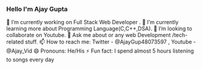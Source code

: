 ### Hello I'm Ajay Gupta

🔭 I’m currently working on Full Stack Web Developer .
🌱 I’m currently learning more about  Programming Language(C,C++,DSA).
👯 I’m looking to collaborate on Youtube.
💬 Ask me about  or any web Development /tech-related stuff.
📫 How to reach me: Twitter - @AjayGup48073597 , Youtube - @Ajay_Vid
😄 Pronouns: He/His
⚡ Fun fact: I spend almost 5 hours listening to songs every day
